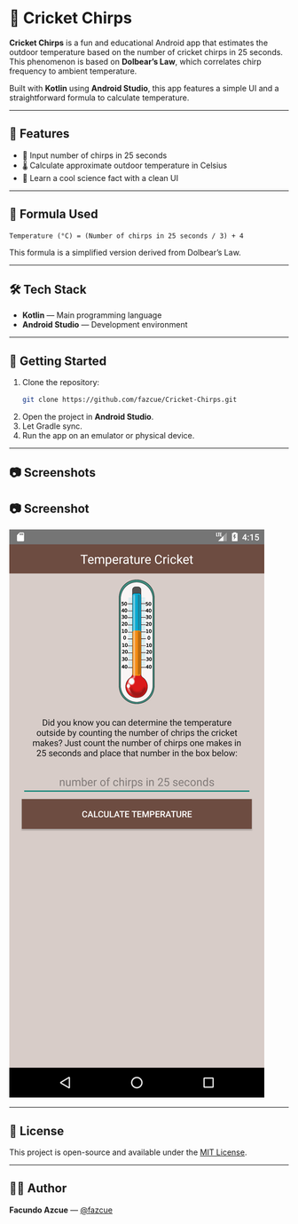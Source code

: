 # 🦗 Cricket Chirps

**Cricket Chirps** is a fun and educational Android app that estimates the outdoor temperature based on the number of cricket chirps in 25 seconds. This phenomenon is based on **Dolbear’s Law**, which correlates chirp frequency to ambient temperature.

Built with **Kotlin** using **Android Studio**, this app features a simple UI and a straightforward formula to calculate temperature.

---

## 📱 Features

- 🔢 Input number of chirps in 25 seconds
- 🌡️ Calculate approximate outdoor temperature in Celsius
- 🧠 Learn a cool science fact with a clean UI

---

## 🧪 Formula Used

```
Temperature (°C) = (Number of chirps in 25 seconds / 3) + 4
```

This formula is a simplified version derived from Dolbear’s Law.

---

## 🛠️ Tech Stack

- **Kotlin** — Main programming language
- **Android Studio** — Development environment

---

## 🚀 Getting Started

1. Clone the repository:
   ```bash
   git clone https://github.com/fazcue/Cricket-Chirps.git
   ```
2. Open the project in **Android Studio**.
3. Let Gradle sync.
4. Run the app on an emulator or physical device.

---

## 📷 Screenshots

## 📷 Screenshot

<img src="screenshots/screenshot_one.png" alt="App Screenshot one">

---

## 📄 License

This project is open-source and available under the [MIT License](LICENSE).

---

## 👨‍💻 Author

**Facundo Azcue** — [@fazcue](https://github.com/fazcue)
